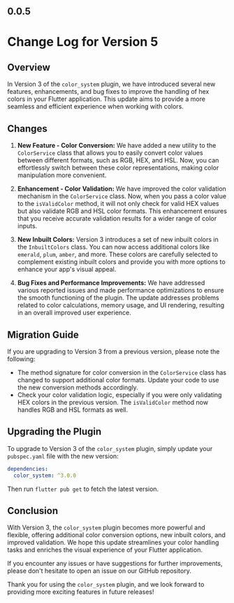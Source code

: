 ## 0.0.5

# Change Log for Version 5

## Overview

In Version 3 of the `color_system` plugin, we have introduced several new features, enhancements, and bug fixes to improve the handling of hex colors in your Flutter application. This update aims to provide a more seamless and efficient experience when working with colors.

## Changes

1. **New Feature - Color Conversion:**
   We have added a new utility to the `ColorService` class that allows you to easily convert color values between different formats, such as RGB, HEX, and HSL. Now, you can effortlessly switch between these color representations, making color manipulation more convenient.

2. **Enhancement - Color Validation:**
   We have improved the color validation mechanism in the `ColorService` class. Now, when you pass a color value to the `isValidColor` method, it will not only check for valid HEX values but also validate RGB and HSL color formats. This enhancement ensures that you receive accurate validation results for a wider range of color inputs.

3. **New Inbuilt Colors:**
   Version 3 introduces a set of new inbuilt colors in the `InbuiltColors` class. You can now access additional colors like `emerald`, `plum`, `amber`, and more. These colors are carefully selected to complement existing inbuilt colors and provide you with more options to enhance your app's visual appeal.

4. **Bug Fixes and Performance Improvements:**
   We have addressed various reported issues and made performance optimizations to ensure the smooth functioning of the plugin. The update addresses problems related to color calculations, memory usage, and UI rendering, resulting in an overall improved user experience.

## Migration Guide

If you are upgrading to Version 3 from a previous version, please note the following:

- The method signature for color conversion in the `ColorService` class has changed to support additional color formats. Update your code to use the new conversion methods accordingly.
- Check your color validation logic, especially if you were only validating HEX colors in the previous version. The `isValidColor` method now handles RGB and HSL formats as well.

## Upgrading the Plugin

To upgrade to Version 3 of the `color_system` plugin, simply update your `pubspec.yaml` file with the new version:

```yaml
dependencies:
  color_system: ^3.0.0
```

Then run `flutter pub get` to fetch the latest version.

## Conclusion

With Version 3, the `color_system` plugin becomes more powerful and flexible, offering additional color conversion options, new inbuilt colors, and improved validation. We hope this update streamlines your color handling tasks and enriches the visual experience of your Flutter application.

If you encounter any issues or have suggestions for further improvements, please don't hesitate to open an issue on our GitHub repository.

Thank you for using the `color_system` plugin, and we look forward to providing more exciting features in future releases!

